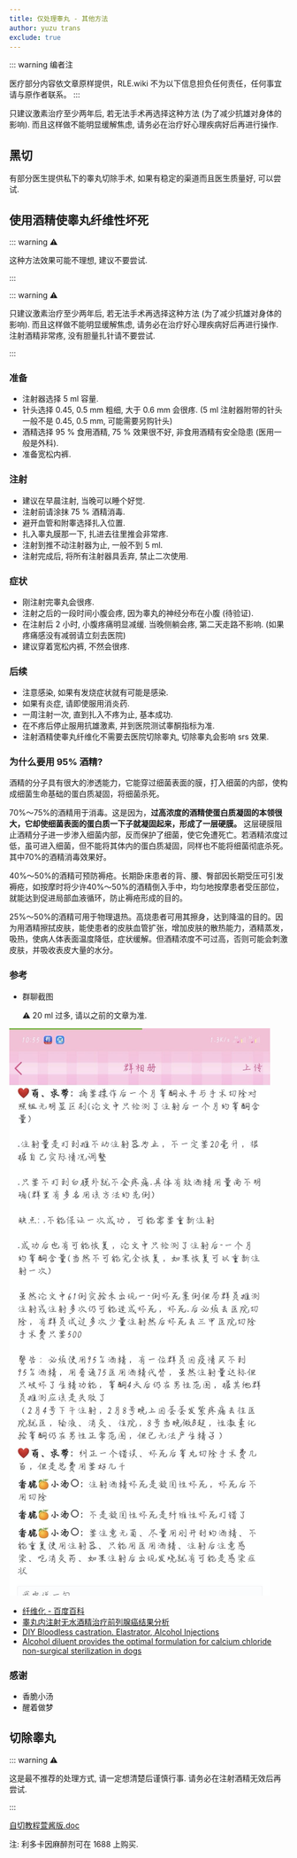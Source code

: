 ```yaml
---
title: 仅处理睾丸 - 其他方法
author: yuzu trans
exclude: true
---
```


::: warning 编者注

医疗部分内容依文章原样提供，RLE.wiki 不为以下信息担负任何责任，任何事宜请与原作者联系。
:::

只建议激素治疗至少两年后, 若无法手术再选择这种方法 (为了减少抗雄对身体的影响). 而且这样做不能明显缓解焦虑, 请务必在治疗好心理疾病好后再进行操作.

## 黑切

有部分医生提供私下的睾丸切除手术, 如果有稳定的渠道而且医生质量好, 可以尝试.

## 使用酒精使睾丸纤维性坏死

::: warning ⚠️

这种方法效果可能不理想, 建议不要尝试.

:::

::: warning ⚠️

只建议激素治疗至少两年后, 若无法手术再选择这种方法 (为了减少抗雄对身体的影响). 而且这样做不能明显缓解焦虑, 请务必在治疗好心理疾病好后再进行操作. 注射酒精非常疼, 没有胆量扎针请不要尝试.

:::

### 准备

- 注射器选择 5 ml 容量.
- 针头选择 0.45, 0.5 mm 粗细, 大于 0.6 mm 会很疼. (5 ml 注射器附带的针头一般不是 0.45, 0.5 mm, 可能需要另购针头)
- 酒精选择 95 % 食用酒精, 75 % 效果很不好, 非食用酒精有安全隐患 (医用一般是外科).
- 准备宽松内裤.

### 注射

- 建议在早晨注射, 当晚可以睡个好觉.
- 注射前请涂抹 75 % 酒精消毒.
- 避开血管和附睾选择扎入位置.
- 扎入睾丸膜那一下, 扎进去往里推会非常疼.
- 注射到推不动注射器为止, 一般不到 5 ml.
- 注射完成后, 将所有注射器具丢弃, 禁止二次使用.

### 症状

- 刚注射完睾丸会很疼.
- 注射之后的一段时间小腹会疼, 因为睾丸的神经分布在小腹 (待验证).
- 在注射后 2 小时, 小腹疼痛明显减缓. 当晚侧躺会疼, 第二天走路不影响. (如果疼痛感没有减弱请立刻去医院)
- 建议穿着宽松内裤, 不然会很疼.

### 后续

- 注意感染, 如果有发烧症状就有可能是感染.
- 如果有炎症, 请即使服用消炎药.
- 一周注射一次, 直到扎入不疼为止, 基本成功.
- 在不疼后停止服用抗雄激素, 并到医院测试睾酮指标为准.
- 注射酒精使睾丸纤维化不需要去医院切除睾丸, 切除睾丸会影响 srs 效果.

### 为什么要用 95% 酒精?

酒精的分子具有很大的渗透能力，它能穿过细菌表面的膜，打入细菌的内部，使构成细菌生命基础的蛋白质凝固，将细菌杀死。

70%～75%的酒精用于消毒。这是因为，**过高浓度的酒精使蛋白质凝固的本领很大，它却使细菌表面的蛋白质一下子就凝固起来，形成了一层硬膜。** 这层硬膜阻止酒精分子进一步渗入细菌内部，反而保护了细菌，使它免遭死亡。若酒精浓度过低，虽可进入细菌，但不能将其体内的蛋白质凝固，同样也不能将细菌彻底杀死。其中70%的酒精消毒效果好。

40%～50%的酒精可预防褥疮。长期卧床患者的背、腰、臀部因长期受压可引发褥疮，如按摩时将少许40%～50%的酒精倒入手中，均匀地按摩患者受压部位，就能达到促进局部血液循环，防止褥疮形成的目的。

25%～50%的酒精可用于物理退热。高烧患者可用其擦身，达到降温的目的。因为用酒精擦拭皮肤，能使患者的皮肤血管扩张，增加皮肤的散热能力，酒精蒸发，吸热，使病人体表面温度降低，症状缓解。但酒精浓度不可过高，否则可能会刺激皮肤，并吸收表皮大量的水分。

### 参考

- 群聊截图

  ⚠️ 20 ml 过多, 请以之前的文章为准.

![](./5-other-1.png)

- [纤维化 - 百度百科](https://baike.baidu.com/item/%E7%BA%A4%E7%BB%B4%E5%8C%96/4459120)
- [睾丸内注射无水酒精治疗前列腺癌结果分析](https://www.doc88.com/p-097908914230.html)
- [DIY Bloodless castration. Elastrator, Alcohol Injections](https://www.reddit.com/r/MtF/comments/5fo5sn/diy_bloodless_castration_elastrator_alcohol)
- [Alcohol diluent provides the optimal formulation for calcium chloride non-surgical sterilization in dogs](https://www.ncbi.nlm.nih.gov/pmc/articles/PMC4195956/)

### 感谢

- 香脆小汤
- 醒着做梦

## 切除睾丸

::: warning ⚠️

这是最不推荐的处理方式, 请一定想清楚后谨慎行事. 请务必在注射酒精无效后再尝试.

:::

[自切教程萱酱版.doc](https://digital.transchinese.org/%E7%A4%BE%E7%BE%A4%E5%8F%8ANGO%E6%96%87%E4%BB%B6/%E6%89%8B%E5%86%8C%E6%8C%87%E5%8D%97/%E8%87%AA%E5%88%87%E6%95%99%E7%A8%8B%E8%90%B1%E9%85%B1%E7%89%88.doc)

注: 利多卡因麻醉剂可在 1688 上购买.
